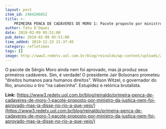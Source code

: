 ```yaml
---
layout: post
item_id: 2484206852
title: >-
    PRIMEIRA PENCA DE CADÁVERES DE MORO 1: Pacote proposto por ministro da Justiça nem foi aprovado, mas já disse no Rio a que veio
author: Tatu D'Oquei
date: 2019-02-09 05:51:00
pub_date: 2019-02-09 05:51:00
time_added: 2019-12-23 21:37:45
category: refletimos
tags: []
image: http://www3.redetv.uol.com.br/blog/reinaldo/wp-content/uploads/2019/02/primeira-penca-de-cadaveres-de-moro-1-pacote-proposto-por-ministro-da-justica-nem-foi-aprovado-mas-ja-disse-no-rio-a-que-veio-1.jpg
---
```


O pacote de Sérgio Moro ainda nem foi aprovado, mas já produz seus primeiros cadáveres. Sim, é verdade! O presidente Jair Bolsonaro prometeu “direitos humanos para humanos direitos”. Wilson Witzel, o governador do Rio, anunciou o tiro “na cabecinha”. Estupidez e retórica brutalista.

**Link:** [https://www3.redetv.uol.com.br/blog/reinaldo/primeira-penca-de-cadaveres-de-moro-1-pacote-proposto-por-ministro-da-justica-nem-foi-aprovado-mas-ja-disse-no-rio-a-que-veio/](https://www3.redetv.uol.com.br/blog/reinaldo/primeira-penca-de-cadaveres-de-moro-1-pacote-proposto-por-ministro-da-justica-nem-foi-aprovado-mas-ja-disse-no-rio-a-que-veio/)

